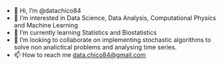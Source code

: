 - 👋 Hi, I’m @datachico84
- 👀 I’m interested in Data Science, Data Analysis, Computational Physics and Machine Learning
- 🌱 I’m currently learning Statistics and Biostatistics
- 💞️ I’m looking to collaborate on implementing stochastic algorithms to solve non analictical problems and analysing time series.
- 📫 How to reach me data.chico84@gmail.com

<!---
datachico84/datachico84 is a ✨ special ✨ repository because its `README.md` (this file) appears on your GitHub profile.
You can click the Preview link to take a look at your changes.
--->
